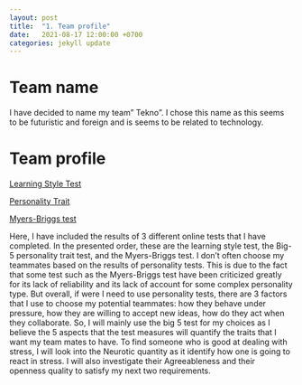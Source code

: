 ```yaml
---
layout: post
title:  "1. Team profile"
date:   2021-08-17 12:00:00 +0700
categories: jekyll update
---
```

# Team name
I have decided to name my team” Tekno”. I chose this name as this seems to be futuristic and foreign and is seems to be related to technology.

# Team profile
[Learning Style Test](https://github.com/DuploMinh/COSC2083-ASM2/blob/main/docs/assets/Picture1.png)

[Personality Trait](https://github.com/DuploMinh/COSC2083-ASM2/blob/main/docs/assets/Picture2.png)

[Myers-Briggs test](https://github.com/DuploMinh/COSC2083-ASM2/blob/main/docs/assets/Picture3.png)

Here, I have included the results of 3 different online tests that I have completed. In the presented order, these are the learning style test, the Big-5 personality trait test, and the Myers-Briggs test. I don’t often choose my teammates based on the results of personality tests. This is due to the fact that some test such as the Myers-Briggs test have been criticized greatly for its lack of reliability and its lack of account for some complex personality type. But overall, if were I need to use personality tests, there are 3 factors that I use to choose my potential teammates: how they behave under pressure, how they are willing to accept new ideas, how do they act when they collaborate. So, I will mainly use the big 5 test for my choices as I believe the 5 aspects that the test measures will quantify the traits that I want my team mates to have. To find someone who is good at dealing with stress, I will look into the Neurotic quantity as it identify how one is going to react in stress. I will also investigate their Agreeableness and their openness quality to satisfy my next two requirements.